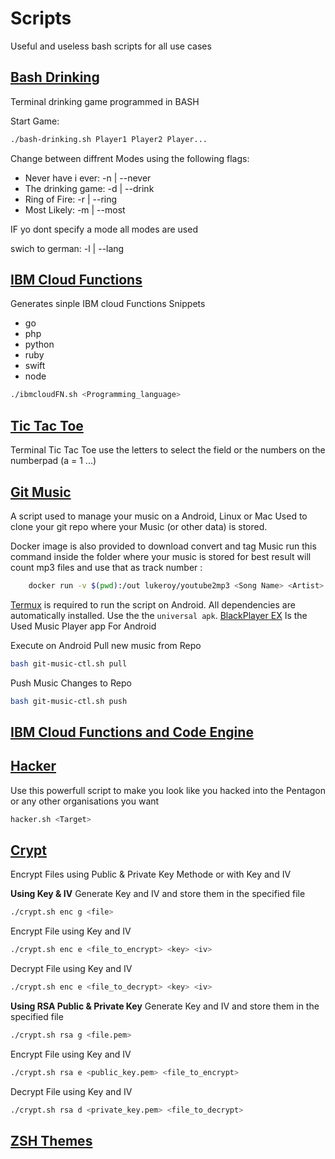 # Scripts
Useful  and  useless bash scripts for all use cases 

## [Bash Drinking](bash-drinking.sh)
Terminal drinking game programmed in BASH

Start Game:
```bash
./bash-drinking.sh Player1 Player2 Player...
```

Change between diffrent Modes using the following flags:
- Never have i ever: -n | --never
- The drinking game: -d | --drink
- Ring of Fire: -r | --ring
- Most Likely: -m | --most

IF yo dont specify a mode all modes are used

swich to german: -l | --lang

## [IBM Cloud Functions](ibmcloudFN.sh)
Generates sinple IBM cloud Functions Snippets
- go
- php
- python
- ruby
- swift
- node
```bash
./ibmcloudFN.sh <Programming_language>
```

## [Tic Tac Toe](tic-tac-toe.sh)
Terminal Tic Tac Toe
use the letters to select the field or the numbers on the numberpad (a = 1 ...)

## [Git Music](music/)
A script used to manage your music on a Android, Linux or Mac
Used to clone your git repo where your Music (or other data) is stored. 

Docker image is also provided to download convert and tag Music run this command inside the folder where your music is stored for best result will count mp3 files and use that as track number :
```bash
    docker run -v $(pwd):/out lukeroy/youtube2mp3 <Song Name> <Artist> <Album Name> <URL>
```

[Termux](https://github.com/termux/termux-app/releases) is required to run the script on Android. All dependencies are automatically installed. Use the the `universal apk`.
[BlackPlayer EX](https://play.google.com/store/apps/details?id=com.kodarkooperativet.blackplayerex&hl=en&gl=US) Is the Used Music Player app For Android

Execute on Android
Pull new music from Repo
```bash
bash git-music-ctl.sh pull
```
Push Music Changes to Repo
```bash
bash git-music-ctl.sh push
```
## [IBM Cloud Functions and Code Engine](IBM-FN-CE/README.md)
 
## [Hacker](hacker.sh)
Use this powerfull script to make you look like you hacked into the Pentagon or any other organisations you want
```bash
hacker.sh <Target>
```

## [Crypt](crypt.sh)
Encrypt Files using Public & Private Key Methode or with Key and IV

**Using Key & IV**
Generate Key and IV and store them in the specified file
```bash
./crypt.sh enc g <file>
```
Encrypt File using Key and IV
```bash
./crypt.sh enc e <file_to_encrypt> <key> <iv>
```
Decrypt File using Key and IV
```bash
./crypt.sh enc e <file_to_decrypt> <key> <iv>
```
**Using RSA Public & Private Key**
Generate Key and IV and store them in the specified file
```bash
./crypt.sh rsa g <file.pem>
```
Encrypt File using Key and IV
```bash
./crypt.sh rsa e <public_key.pem> <file_to_encrypt> 
```
Decrypt File using Key and IV
```bash
./crypt.sh rsa d <private_key.pem> <file_to_decrypt>
```

## [ZSH Themes](ZSH_themes)
